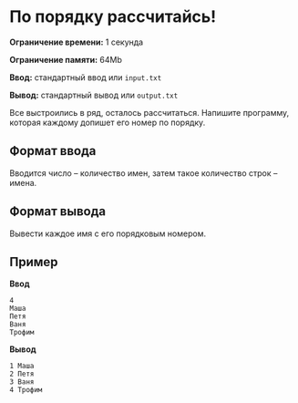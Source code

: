 # По порядку рассчитайсь!

**Ограничение времени:** 1 секунда

**Ограничение памяти:** 64Mb

**Ввод:** стандартный ввод или `input.txt`

**Вывод:** стандартный вывод или `output.txt`

Все выстроились в ряд, осталось рассчитаться. Напишите программу, которая каждому допишет его номер по порядку.

## Формат ввода

Вводится число – количество имен, затем такое количество строк – имена.

## Формат вывода

Вывести каждое имя с его порядковым номером.

## Пример

**Ввод**
```
4
Маша
Петя
Ваня
Трофим
```

**Вывод**
```
1 Маша
2 Петя
3 Ваня
4 Трофим
```